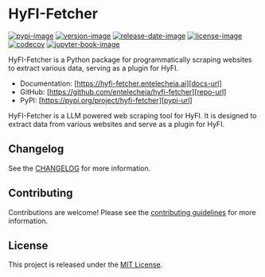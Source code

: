 # HyFI-Fetcher

[![pypi-image]][pypi-url]
[![version-image]][release-url]
[![release-date-image]][release-url]
[![license-image]][license-url]
[![codecov][codecov-image]][codecov-url]
[![jupyter-book-image]][docs-url]

<!-- Links: -->
[codecov-image]: https://codecov.io/gh/entelecheia/hyfi-fetcher/branch/main/graph/badge.svg?token=7fEXGrkESp
[codecov-url]: https://codecov.io/gh/entelecheia/hyfi-fetcher
[pypi-image]: https://img.shields.io/pypi/v/hyfi-fetcher
[license-image]: https://img.shields.io/github/license/entelecheia/hyfi-fetcher
[license-url]: https://github.com/entelecheia/hyfi-fetcher/blob/main/LICENSE
[version-image]: https://img.shields.io/github/v/release/entelecheia/hyfi-fetcher?sort=semver
[release-date-image]: https://img.shields.io/github/release-date/entelecheia/hyfi-fetcher
[release-url]: https://github.com/entelecheia/hyfi-fetcher/releases
[jupyter-book-image]: https://jupyterbook.org/en/stable/_images/badge.svg

[repo-url]: https://github.com/entelecheia/hyfi-fetcher
[pypi-url]: https://pypi.org/project/hyfi-fetcher
[docs-url]: https://hyfi-fetcher.entelecheia.ai
[changelog]: https://github.com/entelecheia/hyfi-fetcher/blob/main/CHANGELOG.md
[contributing guidelines]: https://github.com/entelecheia/hyfi-fetcher/blob/main/CONTRIBUTING.md
<!-- Links: -->

HyFI-Fetcher is a Python package for programmatically scraping websites to extract various data, serving as a plugin for HyFI.

- Documentation: [https://hyfi-fetcher.entelecheia.ai][docs-url]
- GitHub: [https://github.com/entelecheia/hyfi-fetcher][repo-url]
- PyPI: [https://pypi.org/project/hyfi-fetcher][pypi-url]

HyFI-Fetcher is a LLM powered web scraping tool for HyFI. It is designed to extract data from various websites and serve as a plugin for HyFI.

## Changelog

See the [CHANGELOG] for more information.

## Contributing

Contributions are welcome! Please see the [contributing guidelines] for more information.

## License

This project is released under the [MIT License][license-url].
